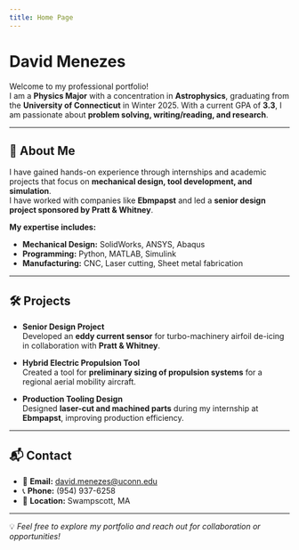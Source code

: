 ```yaml
---
title: Home Page
---
```

# **David Menezes**

Welcome to my professional portfolio!  
I am a **Physics Major** with a concentration in **Astrophysics**, graduating from the **University of Connecticut** in Winter 2025. With a current GPA of **3.3**, I am passionate about **problem solving, writing/reading, and research**.

---

## 🚀 About Me

I have gained hands-on experience through internships and academic projects that focus on **mechanical design, tool development, and simulation**.  
I have worked with companies like **Ebmpapst** and led a **senior design project sponsored by Pratt & Whitney**.  

**My expertise includes:**
- **Mechanical Design:** SolidWorks, ANSYS, Abaqus  
- **Programming:** Python, MATLAB, Simulink  
- **Manufacturing:** CNC, Laser cutting, Sheet metal fabrication  

---

## 🛠 Projects

- **Senior Design Project**  
  Developed an **eddy current sensor** for turbo-machinery airfoil de-icing in collaboration with **Pratt & Whitney**.

- **Hybrid Electric Propulsion Tool**  
  Created a tool for **preliminary sizing of propulsion systems** for a regional aerial mobility aircraft.

- **Production Tooling Design**  
  Designed **laser-cut and machined parts** during my internship at **Ebmpapst**, improving production efficiency.

---

## 📬 Contact

- 📧 **Email:** [david.menezes@uconn.edu](david.menezes@uconn.edu)  
- 📞 **Phone:** (954) 937-6258  
- 📍 **Location:** Swampscott, MA  

---

💡 *Feel free to explore my portfolio and reach out for collaboration or opportunities!*

